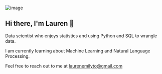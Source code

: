 ![image](https://encrypted-tbn0.gstatic.com/images?q=tbn:ANd9GcT7zGrwzRYqKo42hWYc5NC--g__4rDAPC_drw&usqp=CAU)

## Hi there, I'm Lauren :wave: 

Data scientist who enjoys statistics and using Python and SQL to wrangle data.

I am currently learning about Machine Learning and Natural Language Processing. 

Feel free to reach out to me at laurenemilyto@gmail.com
